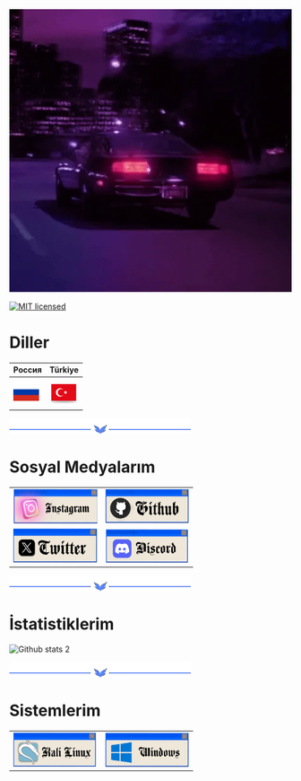 <img src="giphy (2).webp"/>

[![MIT licensed](https://img.shields.io/badge/license-MIT-blue.svg)](#)
# Diller

<table>
  <thead>
    <tr>
    <th>Россия</th>
    <th>Türkiye</th>
    </tr>
  </thead>
  <tbody>
    <tr>
      <td>
<a href="./README.ru.RU.md"><img src="pngwing.com (4).png" width="46"></a></td>     
<td>
<img src="pngwing.com (3).png" width="50"></td>      
</tr>
</tbody>
</table>

![by sercaneroglu](line.gif)
# Sosyal Medyalarım
<table>
	<thead>
	</thead>
	<tbody>
		<tr>
			<td><a href="https://www.instagram.com/ru.berzocan33.py?igsh=dDdhYnBkdHM0anIw"><img src="IMG_20240718_192728.png" width="150"></a></td>
			<td><a href="https://github.com/sercaneroglu"><img src="IMG_20240718_192711.png" width="150"></a></td>
		</tr>
		<tr>
			<td><a href="#"><img src="IMG_20240718_192747.png" width="150"></a></td>
			<td><a href="#"><img src="IMG_20240718_192805.png" width="150"></a></td>
		</tr>
	</tbody>
</table>

![by sercaneroglu](line.gif)
# İstatistiklerim
![Github stats 2](https://github-readme-stats.vercel.app/api?username=sercaneroglu&show_icons=true&theme=radical)

![by sercaneroglu](line.gif)
# Sistemlerim
<table>
    <thead>
    </thead>
    <tbody>
    <tr>
      <td> 
      <a href="https://www.kali.org"><img src="IMG_20240718_211106.png" width="150"></a>
      </td>
      <td>
        <a href="https://www.microsoft.com/"><img src="IMG_20240718_210128.png" width="150"></a>
      </td>
    </tr> 
    </tbody> 
</table>



  
